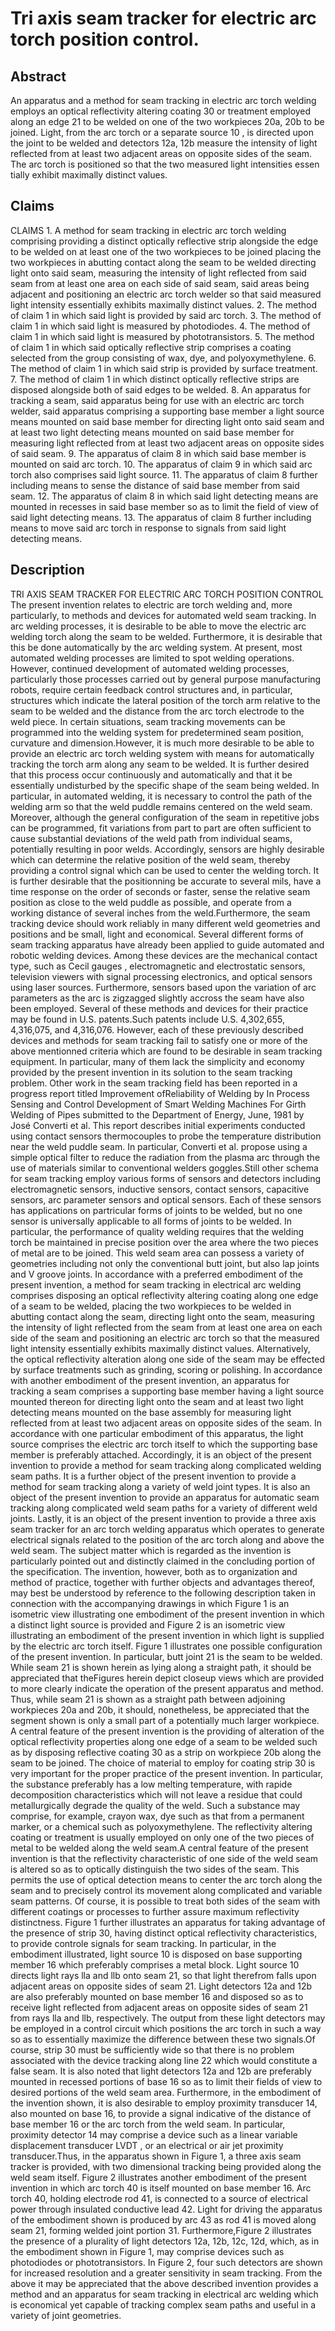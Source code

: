 # Tri axis seam tracker for electric arc torch position control.

## Abstract
An apparatus and a method for seam tracking in electric arc torch welding employs an optical reflectivity altering coating 30 or treatment employed along an edge 21 to be welded on one of the two workpieces 20a, 20b to be joined. Light, from the arc torch or a separate source 10 , is directed upon the joint to be welded and detectors 12a, 12b measure the intensity of light reflected from at least two adjacent areas on opposite sides of the seam. The arc torch is positioned so that the two measured light intensities essen tially exhibit maximally distinct values.

## Claims
CLAIMS 1. A method for seam tracking in electric arc torch welding comprising providing a distinct optically reflective strip alongside the edge to be welded on at least one of the two workpieces to be joined placing the two workpieces in abutting contact along the seam to be welded directing light onto said seam, measuring the intensity of light reflected from said seam from at least one area on each side of said seam, said areas being adjacent and positioning an electric arc torch welder so that said measured light intensity essentially exhibits maximally distinct values. 2. The method of claim 1 in which said light is provided by said arc torch. 3. The method of claim 1 in which said light is measured by photodiodes. 4. The method of claim 1 in which said light is measured by phototransistors. 5. The method of claim 1 in which said optically reflective strip comprises a coating selected from the group consisting of wax, dye, and polyoxymethylene. 6. The method of claim 1 in which said strip is provided by surface treatment. 7. The method of claim 1 in which distinct optically reflective strips are disposed alongside both of said edges to be welded. 8. An apparatus for tracking a seam, said apparatus being for use with an electric arc torch welder, said apparatus comprising a supporting base member a light source means mounted on said base member for directing light onto said seam and at least two light detecting means mounted on said base member for measuring light reflected from at least two adjacent areas on opposite sides of said seam. 9. The apparatus of claim 8 in which said base member is mounted on said arc torch. 10. The apparatus of claim 9 in which said arc torch also comprises said light source. 11. The apparatus of claim 8 further including means to sense the distance of said base member from said seam. 12. The apparatus of claim 8 in which said light detecting means are mounted in recesses in said base member so as to limit the field of view of said light detecting means. 13. The apparatus of claim 8 further including means to move said arc torch in response to signals from said light detecting means.

## Description
TRI AXIS SEAM TRACKER FOR ELECTRIC ARC TORCH POSITION CONTROL The present invention relates to electric are torch welding and, more particularly, to methods and devices for automated weld seam tracking. In arc welding processes, it is desirable to be able to move the electric arc welding torch along the seam to be welded. Furthermore, it is desirable that this be done automatically by the arc welding system. At present, most automated welding processes are limited to spot welding operations. However, continued development of automated welding processes, particularly those processes carried out by general purpose manufacturing robots, require certain feedback control structures and, in particular, structures which indicate the lateral position of the torch arm relative to the seam to be welded and the distance from the arc torch electrode to the weld piece. In certain situations, seam tracking movements can be programmed into the welding system for predetermined seam position, curvature and dimension.However, it is much more desirable to be able to provide an electric arc torch welding system with means for automatically tracking the torch arm along any seam to be welded. It is further desired that this process occur continuously and automatically and that it be essentially undisturbed by the specific shape of the seam being welded. In particular, in automated welding, it is necessary to control the path of the welding arm so that the weld puddle remains centered on the weld seam. Moreover, although the general configuration of the seam in repetitive jobs can be programmed, fit variations from part to part are often sufficient to cause substantial deviations of the weld path from individual seams, potentially resulting in poor welds. Accordingly, sensors are highly desirable which can determine the relative position of the weld seam, thereby providing a control signal which can be used to center the welding torch. It is further desirable that the positionning be accurate to several mils, have a time response on the order of seconds or faster, sense the relative seam position as close to the weld puddle as possible, and operate from a working distance of several inches from the weld.Furthermore, the seam tracking device should work reliably in many different weld geometries and positions and be small, light and economical. Several different forms of seam tracking apparatus have already been applied to guide automated and robotic welding devices. Among these devices are the mechanical contact type, such as Cecil gauges , electromagnetic and electrostatic sensors, television viewers with signal processing electronics, and optical sensors using laser sources. Furthermore, sensors based upon the variation of arc parameters as the arc is zigzagged slightly accross the seam have also been employed. Several of these methods and devices for their practice may be found in U.S. patents.Such patents include U.S. 4,302,655, 4,316,075, and 4,316,076. However, each of these previously described devices and methods for seam tracking fail to satisfy one or more of the above mentionned criteria which are found to be desirable in seam tracking equipment. In particular, many of them lack the simplicity and economy provided by the present invention in its solution to the seam tracking problem. Other work in the seam tracking field has been reported in a progress report titled Improvement ofReliability of Welding by In Process Sensing and Control Development of Smart Welding Machines For Girth Welding of Pipes submitted to the Department of Energy, June, 1981 by José Converti et al. This report describes initial experiments conducted using contact sensors thermocouples to probe the temperature distribution near the weld puddle seam. In particular, Converti et al. propose using a simple optical filter to reduce the radiation from the plasma arc through the use of materials similar to conventional welders goggles.Still other schema for seam tracking employ various forms of sensors and detectors including electromagnetic sensors, inductive sensors, contact sensors, capacitive sensors, arc parameter sensors and optical sensors. Each of these sensors has applications on partricular forms of joints to be welded, but no one sensor is universally applicable to all forms of joints to be welded. In particular, the performance of quality welding requires that the welding torch be maintained in precise position over the area where the two pieces of metal are to be joined. This weld seam area can possess a variety of geometries including not only the conventional butt joint, but also lap joints and V groove joints. In accordance with a preferred embodiment of the present invention, a method for seam tracking in electrical arc welding comprises disposing an optical reflectivity altering coating along one edge of a seam to be welded, placing the two workpieces to be welded in abutting contact along the seam, directing light onto the seam, measuring the intensity of light reflected from the seam from at least one area on each side of the seam and positioning an electric arc torch so that the measured light intensity essentially exhibits maximally distinct values. Alternatively, the optical reflectivity alteration along one side of the seam may be effected by surface treatments such as grinding, scoring or polishing. In accordance with another embodiment of the present invention, an apparatus for tracking a seam comprises a supporting base member having a light source mounted thereon for directing light onto the seam and at least two light detecting means mounted on the base assembly for measuring light reflected from at least two adjacent areas on opposite sides of the seam. In accordance with one particular embodiment of this apparatus, the light source comprises the electric arc torch itself to which the supporting base member is preferably attached. Accordingly, it is an object of the present invention to provide a method for seam tracking along complicated welding seam paths. It is a further object of the present invention to provide a method for seam tracking along a variety of weld joint types. It is also an object of the present invention to provide an apparatus for automatic seam tracking along complicated weld seam paths for a variety of different weld joints. Lastly, it is an object of the present invention to provide a three axis seam tracker for an arc torch welding apparatus which operates to generate electrical signals related to the position of the arc torch along and above the weld seam. The subject matter which is regarded as the invention is particularly pointed out and distinctly claimed in the concluding portion of the specification. The invention, however, both as to organization and method of practice, together with further objects and advantages thereof, may best be understood by reference to the following description taken in connection with the accompanying drawings in which Figure 1 is an isometric view illustrating one embodiment of the present invention in which a distinct light source is provided and Figure 2 is an isometric view illustrating an embodiment of the present invention in which light is supplied by the electric arc torch itself. Figure 1 illustrates one possible configuration of the present invention. In particular, butt joint 21 is the seam to be welded. While seam 21 is shown herein as lying along a straight path, it should be appreciated that theFigures herein depict closeup views which are provided to more clearly indicate the operation of the present apparatus and method. Thus, while seam 21 is shown as a straight path between adjoining workpieces 20a and 20b, it should, nonetheless, be appreciated that the segment shown is only a small part of a potentially much larger workpiece. A central feature of the present invention is the providing of alteration of the optical reflectivity properties along one edge of a seam to be welded such as by disposing reflective coating 30 as a strip on workpiece 20b along the seam to be joined. The choice of material to employ for coating strip 30 is very important for the proper practice of the present invention. In particular, the substance preferably has a low melting temperature, with rapide decomposition characteristics which will not leave a residue that could metallurgically degrade the quality of the weld. Such a substance may comprise, for example, crayon wax, dye such as that from a permanent marker, or a chemical such as polyoxymethylene. The reflectivity altering coating or treatment is usually employed on only one of the two pieces of metal to be welded along the weld seam.A central feature of the present invention is that the reflectivity characteristic of one side of the weld seam is altered so as to optically distinguish the two sides of the seam. This permits the use of optical detection means to center the arc torch along the seam and to precisely control its movement along complicated and variable seam patterns. Of course, it is possible to treat both sides of the seam with different coatings or processes to further assure maximum reflectivity distinctness. Figure 1 further illustrates an apparatus for taking advantage of the presence of strip 30, having distinct optical reflectivity characteristics, to provide controle signals for seam tracking. In particular, in the embodiment illustrated, light source 10 is disposed on base supporting member 16 which preferably comprises a metal block. Light source 10 directs light rays lla and llb onto seam 21, so that light therefrom falls upon adjacent areas on opposite sides of seam 21. Light detectors 12a and 12b are also preferably mounted on base member 16 and disposed so as to receive light reflected from adjacent areas on opposite sides of seam 21 from rays lla and llb, respectively. The output from these light detectors may be employed in a control circuit which positions the arc torch in such a way so as to essentially maximize the difference between these two signals.Of course, strip 30 must be sufficiently wide so that there is no problem associated with the device tracking along line 22 which would constitute a false seam. It is also noted that light detectors 12a and 12b are preferably mounted in recessed portions of base 16 so as to limit their fields of view to desired portions of the weld seam area. Furthermore, in the embodiment of the invention shown, it is also desirable to employ proximity transducer 14, also mounted on base 16, to provide a signal indicative of the distance of base member 16 or the arc torch from the weld seam. In particular, proximity detector 14 may comprise a device such as a linear variable displacement transducer LVDT , or an electrical or air jet proximity transducer.Thus, in the apparatus shown in Figure 1, a three axis seam tracker is provided, with two dimensional tracking being provided along the weld seam itself. Figure 2 illustrates another embodiment of the present invention in which arc torch 40 is itself mounted on base member 16. Arc torch 40, holding electrode rod 41, is connected to a source of electrical power through insulated conductive lead 42. Light for driving the apparatus of the embodiment shown is produced by arc 43 as rod 41 is moved along seam 21, forming welded joint portion 31. Furthermore,Figure 2 illustrates the presence of a plurality of light detectors 12a, 12b, 12c, 12d, which, as in the embodiment shown in Figure 1, may comprise devices such as photodiodes or phototransistors. In Figure 2, four such detectors are shown for increased resolution and a greater sensitivity in seam tracking. From the above it may be appreciated that the above described invention provides a method and an apparatus for seam tracking in electrical arc welding which is economical yet capable of tracking complex seam paths and useful in a variety of joint geometries.